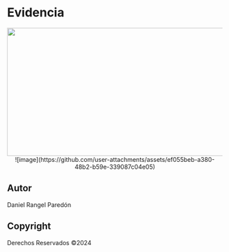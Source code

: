 # Evidencia
<p align="center">
    <img src="![image](https://github.com/user-attachments/assets/b1699766-f157-4931-9077-fc35e9e542d5)
" alt="Logo" width=1200 height=300>
    ![image](https://github.com/user-attachments/assets/ef055beb-a380-48b2-b59e-339087c04e05)

</p>

## Autor
Daniel Rangel Paredón

## Copyright
Derechos Reservados ©2024
